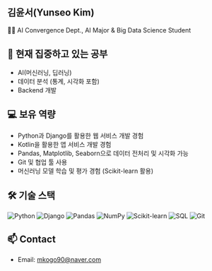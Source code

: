 ## 김윤서(Yunseo Kim)  
🧑‍💻 AI Convergence Dept., AI Major & Big Data Science Student 

## 🔭 현재 집중하고 있는 공부  
- AI(머신러닝, 딥러닝)  
- 데이터 분석 (통계, 시각화 포함)  
- Backend 개발

## 💻 보유 역량  
- Python과 Django를 활용한 웹 서비스 개발 경험
- Kotlin을 활용한 앱 서비스 개발 경험  
- Pandas, Matplotlib, Seaborn으로 데이터 전처리 및 시각화 가능  
- Git 및 협업 툴 사용 
- 머신러닝 모델 학습 및 평가 경험 (Scikit-learn 활용)  

## 🛠️ 기술 스택

![Python](https://img.shields.io/badge/Python-3776AB?style=flat&logo=python&logoColor=white)  ![Django](https://img.shields.io/badge/Django-092E20?style=flat&logo=django&logoColor=white)  ![Pandas](https://img.shields.io/badge/Pandas-150458?style=flat&logo=pandas&logoColor=white)  ![NumPy](https://img.shields.io/badge/NumPy-013243?style=flat&logo=numpy&logoColor=white)  ![Scikit-learn](https://img.shields.io/badge/scikit--learn-F7931E?style=flat&logo=scikit-learn&logoColor=white)  ![SQL](https://img.shields.io/badge/SQL-4479A1?style=flat&logo=postgresql&logoColor=white)  ![Git](https://img.shields.io/badge/Git-F05032?style=flat&logo=git&logoColor=white)  

## 📫 Contact  
- Email: mkogo90@naver.com 
